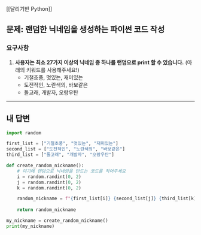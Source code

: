 [[달리기반 Python]]
## 문제: 랜덤한 닉네임을 생성하는 파이썬 코드 작성

### 요구사항
1. **사용자는 최소 27가지 이상의 닉네임 중 하나를 랜덤으로 print 할 수 있습니다.** (아래의 키워드를 사용해주세요!)
    - 기철초풍, 멋있는, 재미있는
    - 도전적인, 노란색의, 바보같은
    - 돌고래, 개발자, 오랑우탄

---
## 내 답변

``` python
import random

first_list = ["기절초풍", "멋있는", "재미있는"]
second_list = ["도전적인", "노란색의", "바보같은"]
third_list = ["돌고래", "개발자", "오랑우탄"]

def create_random_nickname():
    # 여기에 랜덤으로 닉네임을 만드는 코드를 적어주세요
    i = random.randint(0, 2)
    j = random.randint(0, 2)
    k = random.randint(0, 2)

    random_nickname = f"{first_list[i]} {second_list[j]} {third_list[k]}"
    
    return random_nickname

my_nickname = create_random_nickname()
print(my_nickname)
```